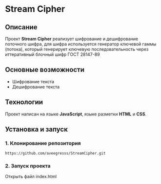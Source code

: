 # Stream Cipher

## Описание
Проект **Stream Cipher** реализует шифрование и дешифрование поточного шифра, для шифра используется генератор ключевой гаммы (потока), который генерирует ключевую последовательность через иттеративный блочный шифр ГОСТ 28147-89 

## Основные возможности
- Шифрование текста
- Дешифрование текста

## Технологии
Проект написан на языке **JavaScript**, языке разметки **HTML** и **CSS**.

## Установка и запуск

### 1. Клонирование репозитория
```bash
https://github.com/aveegresss/StreamCipher.git
```

### 2. Запуск проекта
Открыть файл index.html
